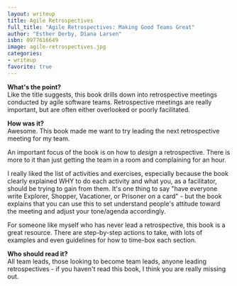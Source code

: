 ```yaml
---
layout: writeup
title: Agile Retrospectives
full_title: "Agile Retrospectives: Making Good Teams Great"
author: "Esther Derby, Diana Larsen"
isbn: 0977616649
image: agile-retrospectives.jpg
categories:
- writeup
favorite: true
---
```


**What's the point?**  
Like the title suggests, this book drills down into retrospective meetings conducted by agile
software teams. Retrospective meetings are really important, but are often either overlooked
or poorly facilitated.

**How was it?**  
Awesome. This book made me want to try leading the next retrospective meeting for my team.

An important focus of the book is on how to *design* a retrospective. There is more to it than
just getting the team in a room and complaining for an hour.

I really liked the list of activities and exercises, especially because the book clearly explained
WHY to do each activity and what you, as a facilitator, should be trying to gain from them. It's
one thing to say "have everyone write Explorer, Shopper, Vacationer, or Prisoner on a card" - 
but the book explains that you can use this to set understand people's attitude toward the meeting
and adjust your tone/agenda accordingly.

For someone like myself who has never lead a retrospective, this book is a great resource. There
are step-by-step actions to take, with lots of examples and even guidelines for how to time-box
each section.

**Who should read it?**  
All team leads, those looking to become team leads, anyone leading retrospectives - if you
haven't read this book, I think you are really missing out.
